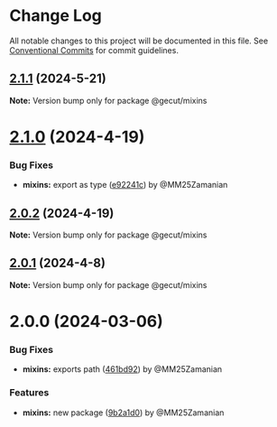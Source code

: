 # Change Log

All notable changes to this project will be documented in this file.
See [Conventional Commits](https://conventionalcommits.org) for commit guidelines.

## [2.1.1](https://github.com/gecut/hybrid-ui/compare/@gecut/mixins@2.1.0...@gecut/mixins@2.1.1) (2024-5-21)

**Note:** Version bump only for package @gecut/mixins

# [2.1.0](https://github.com/gecut/hybrid-ui/compare/@gecut/mixins@2.0.2...@gecut/mixins@2.1.0) (2024-4-19)

### Bug Fixes

* **mixins:** export as type ([e92241c](https://github.com/gecut/hybrid-ui/commit/e92241c6466a13898b1ab7daa9ebfc4f2650bc69)) by @MM25Zamanian

## [2.0.2](https://github.com/gecut/hybrid-ui/compare/@gecut/mixins@2.0.1...@gecut/mixins@2.0.2) (2024-4-19)

**Note:** Version bump only for package @gecut/mixins

## [2.0.1](https://github.com/gecut/hybrid-ui/compare/@gecut/mixins@2.0.0...@gecut/mixins@2.0.1) (2024-4-8)

**Note:** Version bump only for package @gecut/mixins

# 2.0.0 (2024-03-06)

### Bug Fixes

- **mixins:** exports path ([461bd92](https://github.com/gecut/hybrid-ui/commit/461bd92c9a1b2ea106e9be4de695e5087799da0a)) by @MM25Zamanian

### Features

- **mixins:** new package ([9b2a1d0](https://github.com/gecut/hybrid-ui/commit/9b2a1d01ee7fa6eae9cc39088245870e02ab701e)) by @MM25Zamanian

